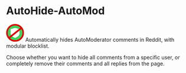 # AutoHide-AutoMod
![alt text](https://github.com/whosteenie/AutoHide-AutoMod/blob/master/img/autohide48.png?raw=true)
Automatically hides AutoModerator comments in Reddit, with modular blocklist.

Choose whether you want to hide all comments from a specific user, or completely remove their comments and all replies from the page.
